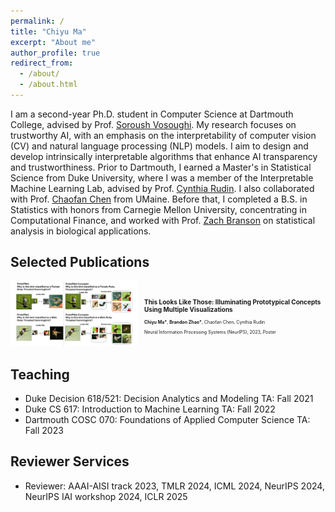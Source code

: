 ```yaml
---
permalink: /
title: "Chiyu Ma"
excerpt: "About me"
author_profile: true
redirect_from: 
  - /about/
  - /about.html
---
```


I am a second-year Ph.D. student in Computer Science at Dartmouth College, advised by Prof. [Soroush Vosoughi](https://www.cs.dartmouth.edu/~soroush//). My research focuses on trustworthy AI, with an emphasis on the interpretability of computer vision (CV) and natural language processing (NLP) models. I aim to design and develop intrinsically interpretable algorithms that enhance AI transparency and trustworthiness.
Prior to Dartmouth, I earned a Master's in Statistical Science from Duke University, where I was a member of the Interpretable Machine Learning Lab, advised by Prof. [Cynthia Rudin](https://users.cs.duke.edu/~cynthia/). I also collaborated with Prof. [Chaofan Chen](https://umaine.edu/scis/people/chaofan-chen/) from UMaine. Before that, I completed a B.S. in Statistics with honors from Carnegie Mellon University, concentrating in Computational Finance, and worked with Prof. [Zach Branson](https://sites.google.com/site/zjbranson/) on statistical analysis in biological applications.


## Selected Publications
<div style="display: flex; align-items: center;">
    <div style="margin-right: 10px;">
        <img src="images/this_look_like_those_demo.png" alt="description" width="300"/>
    </div>
    <div>
        <h3 style="font-size: 10px;">This Looks Like Those: Illuminating Prototypical Concepts Using Multiple Visualizations</h3>
        <p style="font-size: 7px;"><b>Chiyu Ma*</b>, <b>Brandon Zhao*</b>, Chaofan Chen, Cynthia Rudin</p> 
        <p style="font-size: 7px;">Neural Information Processing Systems (NeurIPS), 2023, Poster</p>
    </div>
</div>

## Teaching
- Duke Decision 618/521: Decision Analytics and Modeling TA: Fall 2021
- Duke CS 617: Introduction to Machine Learning TA: Fall 2022
- Dartmouth COSC 070: Foundations of Applied Computer Science TA: Fall 2023

## Reviewer Services
- Reviewer: AAAI-AISI track 2023, TMLR 2024, ICML 2024, NeurIPS 2024, NeurIPS IAI workshop 2024, ICLR 2025
